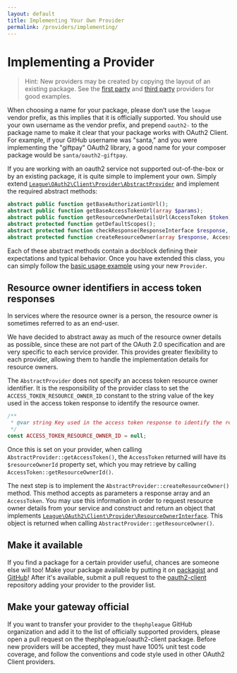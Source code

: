 ```yaml
---
layout: default
title: Implementing Your Own Provider
permalink: /providers/implementing/
---
```


Implementing a Provider
========================

> Hint: New providers may be created by copying the layout of an existing package. See
the [first party](/providers/league) and [third party](/providers/thirdparty) providers for good examples.

When choosing a name for your package, please don’t use the `league` vendor
prefix, as this implies that it is officially supported. You should use your own
username as the vendor prefix, and prepend `oauth2-` to the package name to make
it clear that your package works with OAuth2 Client. For example, if your GitHub
username was "santa," and you were implementing the "giftpay" OAuth2 library, a
good name for your composer package would be `santa/oauth2-giftpay`.

If you are working with an oauth2 service not supported out-of-the-box or by an
existing package, it is quite simple to implement your own. Simply extend
[`League\OAuth2\Client\Provider\AbstractProvider`](https://github.com/thephpleague/oauth2-client/blob/master/src/Provider/AbstractProvider.php)
and implement the required abstract methods:

~~~ php
abstract public function getBaseAuthorizationUrl();
abstract public function getBaseAccessTokenUrl(array $params);
abstract public function getResourceOwnerDetailsUrl(AccessToken $token);
abstract protected function getDefaultScopes();
abstract protected function checkResponse(ResponseInterface $response, $data);
abstract protected function createResourceOwner(array $response, AccessToken $token);
~~~

Each of these abstract methods contain a docblock defining their expectations
and typical behavior. Once you have extended this class, you can simply follow
the [basic usage example](/usage) using your new `Provider`.

Resource owner identifiers in access token responses
-----------------------------------------------------

In services where the resource owner is a person, the resource owner is sometimes
referred to as an end-user.

We have decided to abstract away as much of the resource owner details as possible,
since these are not part of the OAuth 2.0 specification and are very specific to each
service provider. This provides greater flexibility to each provider, allowing
them to handle the implementation details for resource owners.

The `AbstractProvider` does not specify an access token resource owner identifier. It is
the responsibility of the provider class to set the `ACCESS_TOKEN_RESOURCE_OWNER_ID` constant
to the string value of the key used in the access token response to identify the
resource owner.

~~~ php
/**
 * @var string Key used in the access token response to identify the resource owner.
 */
const ACCESS_TOKEN_RESOURCE_OWNER_ID = null;
~~~

Once this is set on your provider, when calling `AbstractProvider::getAccessToken()`,
the `AccessToken` returned will have its `$resourceOwnerId` property set, which you may
retrieve by calling `AccessToken::getResourceOwnerId()`.

The next step is to implement the `AbstractProvider::createResourceOwner()` method. This
method accepts as parameters a response array and an `AccessToken`. You may use
this information in order to request resource owner details from your service and
construct and return an object that implements
[`League\OAuth2\Client\Provider\ResourceOwnerInterface`](https://github.com/thephpleague/oauth2-client/blob/master/src/Provider/ResourceOwnerInterface.php).
This object is returned when calling `AbstractProvider::getResourceOwner()`.

Make it available
------------------

If you find a package for a certain provider useful, chances are someone else will too! Make your package available by
putting it on [packagist](http://packagist.org) and [GitHub](https://github.com)! After it's available, submit a pull request
to the [oauth2-client](https://github.com/thephpleague/oauth2-client) repository adding your provider to the provider list.

Make your gateway official
---------------------------

If you want to transfer your provider to the `thephpleague` GitHub organization
and add it to the list of officially supported providers, please open a pull
request on the thephpleague/oauth2-client package. Before new providers will be
accepted, they must have 100% unit test code coverage, and follow the
conventions and code style used in other OAuth2 Client providers.
